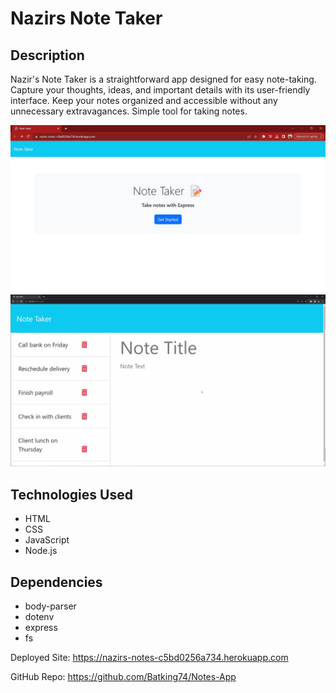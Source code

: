 # Nazirs Note Taker

## Description
Nazir's Note Taker is a straightforward app designed for easy note-taking. Capture your thoughts, ideas, and important details with its user-friendly interface. Keep your notes organized and accessible without any unnecessary extravagances. Simple tool for taking notes.


![Nazirs Notes Project Image](./Assets/Nazirs-Note-Taker-Project.webp)
![Nazirs Notes Project gif](./Assets/Nazirs-Notes-Project.gif)




## Technologies Used
- HTML
- CSS
- JavaScript
- Node.js

## Dependencies
- body-parser
- dotenv
- express
- fs


Deployed Site: https://nazirs-notes-c5bd0256a734.herokuapp.com

GitHub Repo: https://github.com/Batking74/Notes-App
